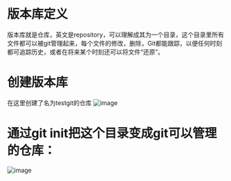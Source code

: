 # 版本库定义
版本库就是仓库，英文是repository，可以理解成其为一个目录，这个目录里所有文件都可以被git管理起来，每个文件的修改，删除，Git都能跟踪，以便任何时刻都可追踪历史，或者在将来某个时刻还可以将文件“还原”。
	
# 创建版本库
在这里创建了名为testgit的仓库
![image](17726BF673A140B39094018588EF3D87)	

# 通过git init把这个目录变成git可以管理的仓库：
![image](130A27EBDC1F422B833749BDDD357779)

